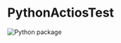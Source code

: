 # PythonActiosTest

![Python package](https://github.com/tmk815/PythonActiosTest/workflows/Python%20package/badge.svg)
